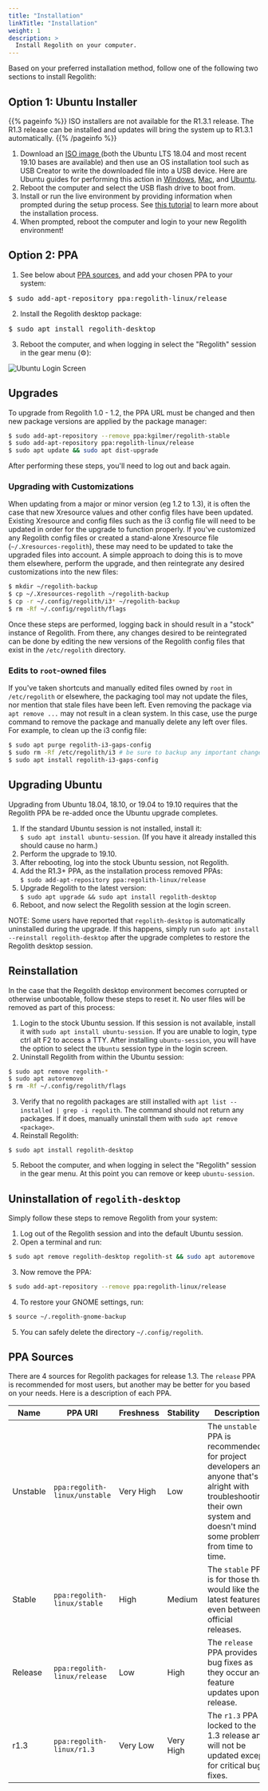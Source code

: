 ```yaml
---
title: "Installation"
linkTitle: "Installation"
weight: 1
description: >
  Install Regolith on your computer.
---
```


Based on your preferred installation method, follow one of the following two sections to install Regolith:

## Option 1: Ubuntu Installer

{{% pageinfo %}}
ISO installers are not available for the R1.3.1 release.  The R1.3 release can be installed and updates will bring the system up to R1.3.1 automatically.
{{% /pageinfo %}}

1. Download an [ISO image <i class="fas fa-cloud-download-alt"></i>](https://sourceforge.net/projects/regolith-linux/files/regolith-linux-r1.3/) (both the Ubuntu LTS 18.04 and most recent 19.10 bases are available) and then use an OS installation tool such as USB Creator to write the downloaded file into a USB device. Here are Ubuntu guides for performing this action in [Windows](https://tutorials.ubuntu.com/tutorial/tutorial-create-a-usb-stick-on-windows#0), [Mac](https://tutorials.ubuntu.com/tutorial/tutorial-create-a-usb-stick-on-macos#0), and [Ubuntu](https://tutorials.ubuntu.com/tutorial/tutorial-create-a-usb-stick-on-ubuntu#0).
2. Reboot the computer and select the USB flash drive to boot from.
3. Install or run the live environment by providing information when prompted during the setup process.  See [this tutorial](https://tutorials.ubuntu.com/tutorial/tutorial-install-ubuntu-desktop) to learn more about the installation process.
4. When prompted, reboot the computer and login to your new Regolith environment!

## Option 2: PPA

1. See below about [PPA sources](#ppa-sources), and add your chosen PPA to your system:
<pre>
$ sudo add-apt-repository ppa:regolith-linux/release
</pre>
2. Install the Regolith desktop package:
<pre>
$ sudo apt install regolith-desktop
</pre>
3. Reboot the computer, and when logging in select the "Regolith" session in the gear menu (⚙️):

![Ubuntu Login Screen](/regolith-screenshot-login.png)

## Upgrades

To upgrade from Regolith 1.0 - 1.2, the PPA URL must be changed and then new package versions are applied by the package manager:
```bash
$ sudo add-apt-repository --remove ppa:kgilmer/regolith-stable
$ sudo add-apt-repository ppa:regolith-linux/release
$ sudo apt update && sudo apt dist-upgrade
```
After performing these steps, you'll need to log out and back again.

### Upgrading with Customizations

When updating from a major or minor version (eg 1.2 to 1.3), it is often the case that new Xresource values and other config files have been updated.  Existing Xresource and config files such as the i3 config file will need to be updated in order for the upgrade to function properly.  If you've customized any Regolith config files or created a stand-alone Xresource file (`~/.Xresources-regolith`), these may need to be updated to take the upgraded files into account.  A simple approach to doing this is to move them elsewhere, perform the upgrade, and then reintegrate any desired customizations into the new files:

```bash
$ mkdir ~/regolith-backup
$ cp ~/.Xresources-regolith ~/regolith-backup
$ cp -r ~/.config/regolith/i3* ~/regolith-backup
$ rm -Rf ~/.config/regolith/flags
```

Once these steps are performed, logging back in should result in a "stock" instance of Regolith.  From there, any changes desired to be reintegrated can be done by editing the new versions of the Regolith config files that exist in the `/etc/regolith` directory.

### Edits to `root`-owned files

If you've taken shortcuts and manually edited files owned by `root` in `/etc/regolith` or elsewhere, the packaging tool may not update the files, nor mention that stale files have been left.  Even removing the package via `apt remove ...` may not result in a clean system.  In this case, use the purge command to remove the package and manually delete any left over files.  For example, to clean up the i3 config file:

```bash
$ sudo apt purge regolith-i3-gaps-config
$ sudo rm -Rf /etc/regolith/i3 # be sure to backup any important changes
$ sudo apt install regolith-i3-gaps-config
```

## Upgrading Ubuntu

Upgrading from Ubuntu 18.04, 18.10, or 19.04 to 19.10 requires that the Regolith PPA be re-added once the Ubuntu upgrade completes.

1. If the standard Ubuntu session is not installed, install it:<br/>`$ sudo apt install ubuntu-session`.  (If you have it already installed this should cause no harm.)
2. Perform the upgrade to 19.10.
3. After rebooting, log into the stock Ubuntu session, not Regolith.
4. Add the R1.3+ PPA, as the installation process removed PPAs:<br/>`$ sudo add-apt-repository ppa:regolith-linux/release`
5. Upgrade Regolith to the latest version:<br/>`$ sudo apt upgrade && sudo apt install regolith-desktop`
6. Reboot, and now select the Regolith session at the login screen.

NOTE: Some users have reported that `regolith-desktop` is automatically uninstalled during the upgrade.  If this happens, simply run `sudo apt install --reinstall regolith-desktop` after the upgrade completes to restore the Regolith desktop session.

## Reinstallation

In the case that the Regolith desktop environment becomes corrupted or otherwise unbootable, follow these steps to reset it.  No user files will be removed as part of this process:

1. Login to the stock Ubuntu session.  If this session is not available, install it with `sudo apt install ubuntu-session`.  If you are unable to login, type <span class="text-nowrap"><span class="badge badge-warning">ctrl</span> <span class="badge badge-warning">alt</span> <span class="badge badge-warning">F2</span></span> to access a TTY.  After installing `ubuntu-session`, you will have the option to select the `Ubuntu` session type in the login screen.
2. Uninstall Regolith from within the Ubuntu session:
```bash
$ sudo apt remove regolith-*
$ sudo apt autoremove
$ rm -Rf ~/.config/regolith/flags
```
3. Verify that no regolith packages are still installed with `apt list --installed | grep -i regolith`.  The command should not return any packages.  If it does, manually uninstall them with `sudo apt remove <package>`.
4. Reinstall Regolith:
```
$ sudo apt install regolith-desktop
```
5. Reboot the computer, and when logging in select the "Regolith" session in the gear menu.  At this point you can remove or keep `ubuntu-session`.

## Uninstallation of `regolith-desktop`

Simply follow these steps to remove Regolith from your system:

1. Log out of the Regolith session and into the default Ubuntu session.
2. Open a terminal and run: 
```bash
$ sudo apt remove regolith-desktop regolith-st && sudo apt autoremove
``` 
3. Now remove the PPA:  
```bash
$ sudo add-apt-repository --remove ppa:regolith-linux/release
```
4. To restore your GNOME settings, run: 
```bash 
$ source ~/.regolith-gnome-backup
```
5. You can safely delete the directory `~/.config/regolith`.

## PPA Sources

There are 4 sources for Regolith packages for release 1.3.  The `release` PPA is recommended for most users, but another may be better for you based on your needs.  Here is a description of each PPA.

| Name | PPA URI | Freshness | Stability | Description |
|------|---------|-----------|-----------|-------------|
| Unstable | <span class="text-nowrap">`ppa:regolith-linux/unstable`</span> | <span class="badge badge-primary">Very High</span> | <span class="badge badge-secondary">Low</span> | The `unstable` PPA is recommended for project developers and anyone that's alright with troubleshooting their own system and doesn't mind some problems from time to time. |
| Stable | `ppa:regolith-linux/stable` | <span class="badge badge-primary">High</span> | <span class="badge badge-secondary">Medium</span> | The `stable` PPA is for those that would like the latest features, even between official releases. |
| Release | <span class="text-nowrap">`ppa:regolith-linux/release`</span> | <span class="badge badge-primary">Low</span> | <span class="badge badge-secondary">High</span> | The `release` PPA provides bug fixes as they occur and feature updates upon release. |
| r1.3 | `ppa:regolith-linux/r1.3` | <span class="badge badge-primary">Very Low</span> | <span class="badge badge-secondary">Very High</span> | The `r1.3` PPA is locked to the 1.3 release and will not be updated except for critical bug fixes. |
